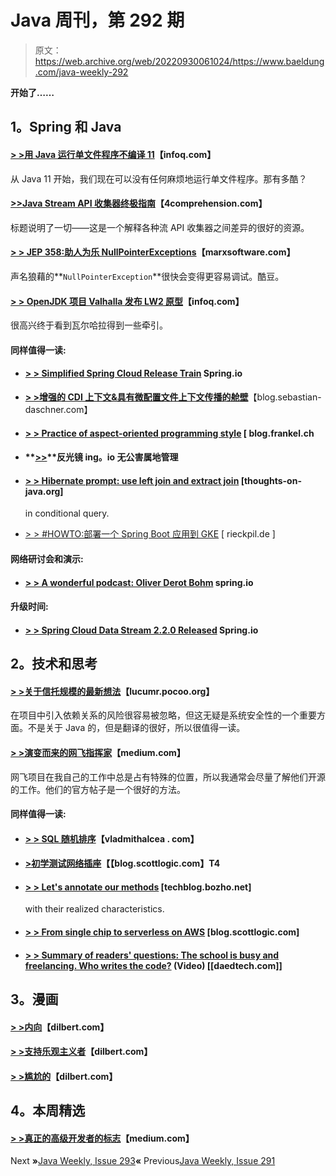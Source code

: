 # Java 周刊，第 292 期

> 原文：<https://web.archive.org/web/20220930061024/https://www.baeldung.com/java-weekly-292>

**开始了……**

## **1。Spring 和 Java**

#### **[> >用 Java 运行单文件程序不编译 11](https://web.archive.org/web/20221004073732/https://www.infoq.com/articles/single-file-execution-java11/?utm_campaign=infoq_content&utm_source=infoq&utm_medium=feed&utm_term=Java)**【infoq.com】

从 Java 11 开始，我们现在可以没有任何麻烦地运行单文件程序。那有多酷？

#### **[>>Java Stream API 收集器终极指南](https://web.archive.org/web/20221004073732/https://4comprehension.com/an-ultimate-guide-to-java-stream-api-collectors/)**【4comprehension.com】

标题说明了一切——这是一个解释各种流 API 收集器之间差异的很好的资源。

#### [**> > JEP 358:助人为乐 NullPointerExceptions**](https://web.archive.org/web/20221004073732/https://marxsoftware.blogspot.com/2019/07/jep-358-helpful-nullpointerexceptions.html)【marxsoftware.com】

声名狼藉的**`NullPointerException`**很快会变得更容易调试。酷豆。

#### **[> > OpenJDK 项目 Valhalla 发布 LW2 原型](https://web.archive.org/web/20221004073732/https://www.infoq.com/news/2019/07/valhalla-openjdk-lw2-released/?utm_campaign=infoq_content&utm_source=infoq&utm_medium=feed&utm_term=Java)**【infoq.com】

很高兴终于看到瓦尔哈拉得到一些牵引。

#### **同样值得一读:**

*   #### **[> > Simplified Spring Cloud Release Train](https://web.archive.org/web/20221004073732/https://spring.io/blog/2019/07/24/simplifying-the-spring-cloud-release-train)** Spring.io

*   **[> >增强的 CDI 上下文&具有微配置文件上下文传播的舱壁](https://web.archive.org/web/20221004073732/https://blog.sebastian-daschner.com/entries/context-asynchronous-execution-bulkheads-microprofile)**【blog.sebastian-daschner.com】
*   #### **[> > Practice of aspect-oriented programming style](https://web.archive.org/web/20221004073732/https://blog.frankel.ch/exercises-programming-style/12/)** [ blog.frankel.ch

*   #### **[>>](https://web.archive.org/web/20221004073732/https://reflectoring.io/gradle-pollution-free-dependencies/)**反光镜 ing。io 无公害属地管理

*   #### [> > Hibernate prompt: use left join and extract join](https://web.archive.org/web/20221004073732/https://thoughts-on-java.org/hibernate-tip-left-join-fetch-join-criteriaquery/) [thoughts-on-java.org]

    in conditional query.
*   [> > #HOWTO:部署一个 Spring Boot 应用到 GKE](https://web.archive.org/web/20221004073732/https://rieckpil.de/howto-deploy-a-spring-boot-application-to-gke/) [ rieckpil.de ]

#### **网络研讨会和演示:**

*   #### **[> > A wonderful podcast: Oliver Derot Bohm](https://web.archive.org/web/20221004073732/https://spring.io/blog/2019/07/26/a-bootiful-podcast-spring-team-legend-oliver-drotbohm)** spring.io

#### **升级时间:**

*   #### **[> > Spring Cloud Data Stream 2.2.0 Released](https://web.archive.org/web/20221004073732/https://spring.io/blog/2019/07/30/spring-cloud-data-flow-2-2-0-released)** Spring.io

## **2。技术和思考**

#### **[> >关于信托规模的最新想法](https://web.archive.org/web/20221004073732/http://lucumr.pocoo.org/2019/7/29/dependency-scaling/)**【lucumr.pocoo.org】

在项目中引入依赖关系的风险很容易被忽略，但这无疑是系统安全性的一个重要方面。不是关于 Java 的，但是翻译的很好，所以很值得一读。

#### **[> >演变而来的网飞指挥家](https://web.archive.org/web/20221004073732/https://medium.com/netflix-techblog/evolution-of-netflix-conductor-16600be36bca)**【medium.com】

网飞项目在我自己的工作中总是占有特殊的位置，所以我通常会尽量了解他们开源的工作。他们的官方帖子是一个很好的方法。

#### **同样值得一读:**

*   #### **[> > SQL 随机排序](https://web.archive.org/web/20221004073732/https://vladmihalcea.com/sql-order-by-random/)**【vladmithalcea . com】

*   #### **[>初学测试网络插座](https://web.archive.org/web/20221004073732/https://blog.scottlogic.com/2019/07/23/Testing-WebSockets-for-beginners.html)【【blog.scottlogic.com】T4**

*   #### **[> > Let's annotate our methods](https://web.archive.org/web/20221004073732/https://techblog.bozho.net/lets-annotate-our-methods-with-the-features-they-implement/)** [techblog.bozho.net]

    with their realized characteristics.
*   #### **[> > From single chip to serverless on AWS](https://web.archive.org/web/20221004073732/https://blog.scottlogic.com/2019/07/29/from-monolith-to-serverless-on-aws.html)** [blog.scottlogic.com]

*   #### **[> > Summary of readers' questions: The school is busy and freelancing. Who writes the code?](https://web.archive.org/web/20221004073732/https://daedtech.com/reader-question-round-up-school-side-hustles-freelancing-and-who-writes-the-code/)** (Video) [[daedtech.com]]

## **3。漫画**

#### **[> >内向](https://web.archive.org/web/20221004073732/https://dilbert.com/strip/2013-10-10)**【dilbert.com】

#### **[> >支持乐观主义者](https://web.archive.org/web/20221004073732/https://dilbert.com/strip/2003-03-02)**【dilbert.com】

#### **[> >尴尬的](https://web.archive.org/web/20221004073732/https://dilbert.com/strip/2011-12-16)**【dilbert.com】

## **4。本周精选**

#### **[> >真正的高级开发者的标志](https://web.archive.org/web/20221004073732/https://medium.com/better-programming/the-marks-of-a-true-senior-developer-d5f3b11c3375)**【medium.com】

Next **»**[Java Weekly, Issue 293](/web/20221004073732/https://www.baeldung.com/java-weekly-293)**«** Previous[Java Weekly, Issue 291](/web/20221004073732/https://www.baeldung.com/java-weekly-291)
